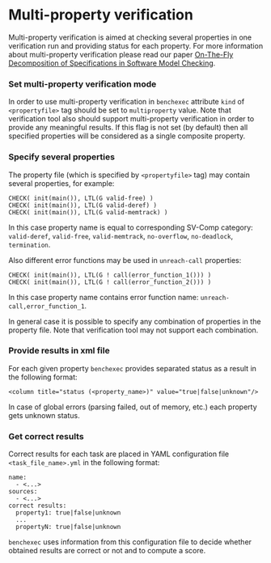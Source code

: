 # Multi-property verification

Multi-property verification is aimed at checking several properties
in one verification run and providing status for each property.
For more information about multi-property verification
please read our paper [On-The-Fly Decomposition of Specifications in Software Model Checking](https://www.sosy-lab.org/~dbeyer/spec-decomposition/2016-FSE.On-the-Fly_Decomposition_of_Specifications_in_Software_Model_Checking.pdf).

### Set multi-property verification mode
In order to use multi-property verification in `benchexec`
attribute `kind` of `<propertyfile>` tag should be set to `multiproperty` value.
Note that verification tool also should support multi-property verification
in order to provide any meaningful results.
If this flag is not set (by default) then all specified properties 
will be considered as a single composite property.

### Specify several properties
The property file (which is specified by `<propertyfile>` tag) 
may contain several properties, for example:

    CHECK( init(main()), LTL(G valid-free) )
    CHECK( init(main()), LTL(G valid-deref) )
    CHECK( init(main()), LTL(G valid-memtrack) )

In this case property name is equal to corresponding SV-Comp category:
`valid-deref`, `valid-free`, `valid-memtrack`, `no-overflow`, `no-deadlock`, `termination`.

Also different error functions may be used in `unreach-call` properties:

    CHECK( init(main()), LTL(G ! call(error_function_1())) )
    CHECK( init(main()), LTL(G ! call(error_function_2())) )

In this case property name contains error function name: `unreach-call,error_function_1`.

In general case it is possible to specify any combination of properties in the property file.
Note that verification tool may not support each combination.

### Provide results in xml file
For each given property `benchexec` provides separated status as a result
in the following format:

    <column title="status (<property_name>)" value="true|false|unknown"/>

In case of global errors (parsing failed, out of memory, etc.) each property
gets unknown status.

### Get correct results
Correct results for each task are placed in YAML configuration file
`<task_file_name>.yml` in the following format:

    name:
      - <...>
    sources:
      - <...>
    correct results:
      property1: true|false|unknown
      ...
      propertyN: true|false|unknown

`benchexec` uses information from this configuration file to decide 
whether obtained results are correct or not and to compute a score.
